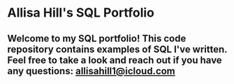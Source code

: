 # Allisa Hill's SQL Portfolio

## Welcome to my SQL portfolio! This code repository contains examples of SQL I've written. Feel free to take a look and reach out if you have any questions: allisahill1@icloud.com

